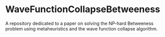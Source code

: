# WaveFunctionCollapseBetweeness
A repository dedicated to a paper on solving the NP-hard Betweeness problem using metaheuristics and the wave function collapse algorithm.
